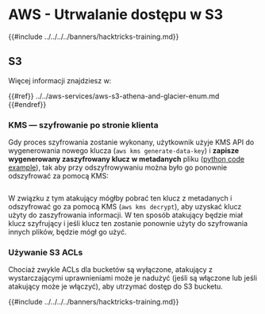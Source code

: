 # AWS - Utrwalanie dostępu w S3

{{#include ../../../../banners/hacktricks-training.md}}

## S3

Więcej informacji znajdziesz w:

{{#ref}}
../../aws-services/aws-s3-athena-and-glacier-enum.md
{{#endref}}

### KMS — szyfrowanie po stronie klienta

Gdy proces szyfrowania zostanie wykonany, użytkownik użyje KMS API do wygenerowania nowego klucza (`aws kms generate-data-key`) i **zapisze wygenerowany zaszyfrowany klucz w metadanych** pliku ([python code example](https://aioboto3.readthedocs.io/en/latest/cse.html#how-it-works-kms-managed-keys)), tak aby przy odszyfrowywaniu można było go ponownie odszyfrować za pomocą KMS:

<figure><img src="../../../images/image (226).png" alt=""><figcaption></figcaption></figure>

W związku z tym atakujący mógłby pobrać ten klucz z metadanych i odszyfrować go za pomocą KMS (`aws kms decrypt`), aby uzyskać klucz użyty do zaszyfrowania informacji. W ten sposób atakujący będzie miał klucz szyfrujący i jeśli klucz ten zostanie ponownie użyty do szyfrowania innych plików, będzie mógł go użyć.

### Używanie S3 ACLs

Chociaż zwykle ACLs dla bucketów są wyłączone, atakujący z wystarczającymi uprawnieniami może je nadużyć (jeśli są włączone lub jeśli atakujący może je włączyć), aby utrzymać dostęp do S3 bucketu.

{{#include ../../../../banners/hacktricks-training.md}}
